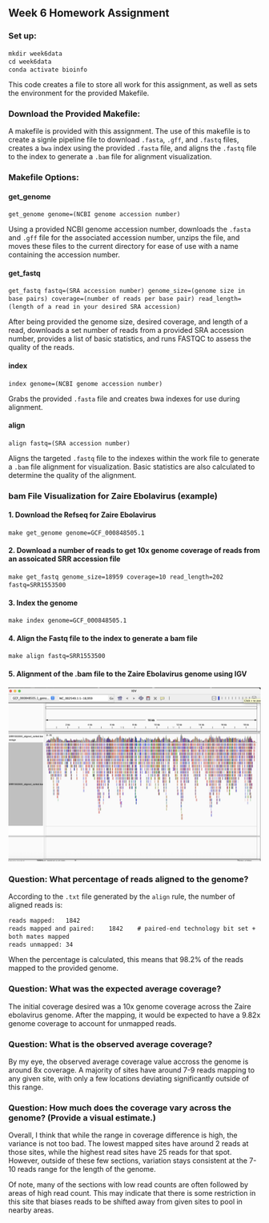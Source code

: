 ## Week 6 Homework Assignment

### Set up:
```
mkdir week6data
cd week6data
conda activate bioinfo
```
This code creates a file to store all work for this assignment, as well as sets the environment for the provided Makefile.

### Download the Provided Makefile:
A makefile is provided with this assignment. The use of this makefile is to create a signle pipeline file to download ```.fasta```, ```.gff```, and ```.fastq``` files, creates a ```bwa``` index using the provided ```.fasta``` file, and aligns the ```.fastq``` file to the index to generate a ```.bam``` file for alignment visualization.


### Makefile Options:

#### get_genome
```
get_genome genome=(NCBI genome accession number)
```
Using a provided NCBI genome accession number, downloads the ```.fasta``` and ```.gff``` file for the associated accession number, unzips the file, and moves these files to the current directory for ease of use with a name containing the accession number.

#### get_fastq
```
get_fastq fastq=(SRA accession number) genome_size=(genome size in base pairs) coverage=(number of reads per base pair) read_length=(length of a read in your desired SRA accession)
```
After being provided the genome size, desired coverage, and length of a read, downloads a set number of reads from a provided SRA accession number, provides a list of basic statistics, and runs FASTQC to assess the quality of the reads.

#### index
```
index genome=(NCBI genome accession number)
```
Grabs the provided ```.fasta``` file and creates bwa indexes for use during alignment.

#### align
```
align fastq=(SRA accession number)
```
Aligns the targeted ```.fastq``` file to the indexes within the work file to generate a ```.bam``` file alignment for visualization. Basic statistics are also calculated to determine the quality of the alignment.


### bam File Visualization for Zaire Ebolavirus (example)

#### 1. Download the Refseq for Zaire Ebolavirus
```
make get_genome genome=GCF_000848505.1
```

#### 2. Download a number of reads to get 10x genome coverage of reads from an assoicated SRR accession file
```
make get_fastq genome_size=18959 coverage=10 read_length=202 fastq=SRR1553500
```

#### 3. Index the genome
```
make index genome=GCF_000848505.1
```

#### 4. Align the Fastq file to the index to generate a bam file
```
make align fastq=SRR1553500
```

#### 5. Alignment of the .bam file to the Zaire Ebolavirus genome using IGV

![Zaire Ebolavirus IGV Alignment Overview](https://github.com/coledcaron/BMMB852Work/blob/main/Week_06/bam_igv_alignment.jpg)


### Question: What percentage of reads aligned to the genome?

According to the ```.txt``` file generated by the ```align``` rule, the number of aligned reads is:
```
reads mapped:	1842
reads mapped and paired:	1842	# paired-end technology bit set + both mates mapped
reads unmapped:	34
```
When the percentage is calculated, this means that 98.2% of the reads mapped to the provided genome.

### Question: What was the expected average coverage?

The initial coverage desired was a 10x genome coverage across the Zaire ebolavirus genome. After the mapping, it would be expected to have a 9.82x genome coverage to account for unmapped reads.

### Question: What is the observed average coverage?

By my eye, the observed average coverage value accross the genome is around 8x coverage. A majority of sites have around 7-9 reads mapping to any given site, with only a few locations deviating significantly outside of this range.

### Question: How much does the coverage vary across the genome? (Provide a visual estimate.)

Overall, I think that while the range in coverage difference is high, the variance is not too bad. The lowest mapped sites have around 2 reads at those sites, while the highest read sites have 25 reads for that spot. However, outside of these few sections, variation stays consistent at the 7-10 reads range for the length of the genome.

Of note, many of the sections with low read counts are often followed by areas of high read count. This may indicate that there is some restriction in this site that biases reads to be shifted away from given sites to pool in nearby areas.

